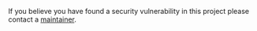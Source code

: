 If you believe you have found a security vulnerability in this project please contact a [maintainer](https://github.com/danik-tro).
